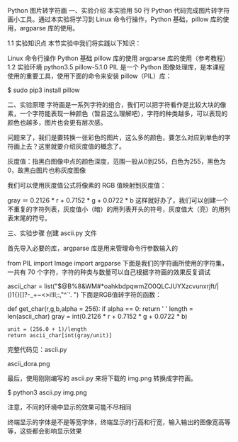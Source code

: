 Python 图片转字符画
一、实验介绍
本实验用 50 行 Python 代码完成图片转字符画小工具。通过本实验将学习到 Linux 命令行操作，Python 基础，pillow 库的使用，argparse 库的使用。

1.1 实验知识点
本节实验中我们将实践以下知识：

Linux 命令行操作
Python 基础
pillow 库的使用
argparse 库的使用（参考教程）
1.2 实验环境
python3.5
pillow-5.1.0
PIL 是一个 Python 图像处理库，是本课程使用的重要工具，使用下面的命令来安装 pillow（PIL）库：

$ sudo pip3 install pillow


二、实验原理
字符画是一系列字符的组合，我们可以把字符看作是比较大块的像素，一个字符能表现一种颜色（暂且这么理解吧），字符的种类越多，可以表现的颜色也越多，图片也会更有层次感。

问题来了，我们是要转换一张彩色的图片，这么多的颜色，要怎么对应到单色的字符画上去？这里就要介绍灰度值的概念了。

灰度值：指黑白图像中点的颜色深度，范围一般从0到255，白色为255，黑色为0，故黑白图片也称灰度图像

我们可以使用灰度值公式将像素的 RGB 值映射到灰度值：

gray ＝ 0.2126 * r + 0.7152 * g + 0.0722 * b
这样就好办了，我们可以创建一个不重复的字符列表，灰度值小（暗）的用列表开头的符号，灰度值大（亮）的用列表末尾的符号。

三、实验步骤
创建 ascii.py 文件

首先导入必要的库，argparse 库是用来管理命令行参数输入的

from PIL import Image
import argparse
下面是我们的字符画所使用的字符集，一共有 70 个字符，字符的种类与数量可以自己根据字符画的效果反复调试

ascii_char = list("$@B%8&WM#*oahkbdpqwmZO0QLCJUYXzcvunxrjft/\|()1{}[]?-_+~<>i!lI;:,\"^`'. ")
下面是RGB值转字符的函数：

def get_char(r,g,b,alpha = 256):
    if alpha == 0:
        return ' '
    length = len(ascii_char)
    gray = int(0.2126 * r + 0.7152 * g + 0.0722 * b)

    unit = (256.0 + 1)/length
    return ascii_char[int(gray/unit)]
完整代码见：ascii.py 



ascii_dora.png

最后，使用刚刚编写的 ascii.py 来将下载的 img.png 转换成字符画。

$ python3 ascii.py img.png


注意，不同的环境中显示的效果可能不尽相同

终端显示的字体是不是等宽字体，终端显示的行高和行宽，输入输出的图像宽高等等，这些都会影响显示效果

